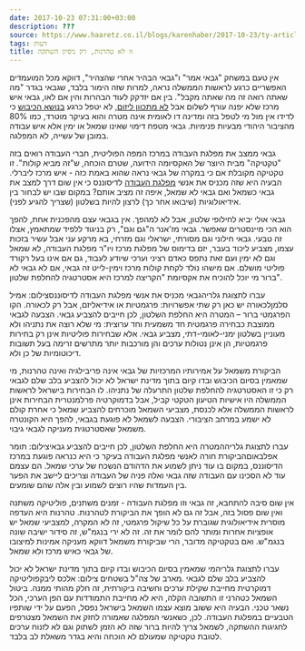 ```yaml
---
date: 2017-10-23 07:31:00+03:00
description: ???
source: https://www.haaretz.co.il/blogs/karenhaber/2017-10-23/ty-article/0000017f-f8eb-d044-adff-fbfbf4ac0000
tags: דעות
title: זו לא טהרנות, רק ניסיון השתקה
---
```


אין טעם במשחק "גבאי אמר" ו"גבאי הבהיר אחרי שהצהיר", דווקא מכל המועמדים האפשריים כרגע לראשות הממשלה נראה, למרות שזה הימור בלבד, שגבאי בגדר "מה שאתה רואה זה מה שאתה מקבל". בין אם יזדקק לעוד הבהרות והין אם לאו, גבאי איש מרכז שלא יפנה עורף לשלום אבל [לא מתכוון ליזום](http://172.21.1.80:8080/preview/whtz/2.385/2.409/2.696/1.4514386), לא יטפל כרגע [בנושא הכיבוש](http://172.21.1.80:8080/preview/whtz/2.385/2.409/2.696/1.4516909) כי לדידו אין מול מי לטפל בזה ומדינה דו לאומית אינה מטרה והוא בעיקר מוטרד, כמו 80% מהציבור היהודי מבעיות פנימיות. גבאי מטפח דימוי שאינו שמאל או ימין אלא איש עבודה במובן של עשייה, לא המפלגה.

גבאי ממצב את מפלגת העבודה במרכז המפה הפוליטית, חברי העבודה רואים בזה "טקטיקה" מבית היוצר של האקסיומה הידועה, שטרם הוכחה, ש"זה מביא קולות". זו טקטיקה מקובלת אם כי במקרה של גבאי נראה שהוא באמת כזה - איש מרכז ליברלי. הבעיה היא שזה מכניס את אנשי [מפלגת העבודה](http://172.21.1.80:8080/preview/whtz/2.385/2.409/2.696/1.4516089) לדיסוננס כי אין שום דרך למצב את גבאי כשמאל ואם גבאי לא שמאל, איפה זה מציב אותם? במקום שבו יש לבחור בין אידיאולוגיות (שיבואו אחר כך) לרצון להיות בשלטון (שצריך להגיע לפני).

גבאי אולי יביא לחילופי שלטון, אבל לא למהפך. אין בגבאי עצם מהפכנית אחת, להפך הוא הכי מיינסטרים שאפשר. גבאי מז'אנר ה"גם וגם", רק בניגוד ללפיד שמתאמץ, אצלו זה טבעי. גבאי חילוני וגם מסורתי, ישראלי וגם מזרחי, בא מרקע עני אבל עשיר בזכות עצמו, מצביע ליכוד בעבר, יזם בדימוס של מפלגת מרכז ויו"ר מפלגת העבודה, לא שמאל וגם לא ימין ועם זאת נתפס כאדם רציני וערכי שיודע לעבוד, גם אם אינו בעל רקורד פוליטי מושלם. אם מישהו נולד לקחת קולות מרכז וימין-לייט זה גבאי, אם לא גבאי לא ברור מי יוכל להוכיח את אקסיומת "הקריצה למרכז היא אסטרטגיה להחלפת שלטון".

 עברו לתצוגת גלריהגבאי מכניס את אנשי מפלגת העבודה לדיסוננסצילום: אמיל סלמןלכאורה יש כאן רק שתי אפשרויות: פרגמטיות או אידיאליזם, אבל רק לכאורה. הקו הפרגמטי ברור – המטרה היא החלפת השלטון, לכן חייבים להצביע גבאי. הצבעה לגבאי ממוצבת כבחירה פרגמטית חד משמעית וחד ערוצית: מי שלא רוצה את נתניהו ולא מעוניין בשלטון ימני-לאומי-דתי, מצביע גבאי. אלא שבחירות פוליטיות אינן רק בחירות פרגמטיות, הן אינן נטולות ערכים והן מורכבות יותר מתרשים זרימה בעל תשובות דיכוטומיות של כן ולא.

הביקורת משמאל על אמירותיו המרכזיות של גבאי אינה פריבילגיה ואינה טהרנות, מי שמאמין בסיום הכיבוש ובדו קיום בתוך מדינת ישראל לא יכול להצביע בלב שלם לגבאי רק כי זו האסטרטגיה להחלפת שלטון התרעלה של נתניהו. לו הבחירות בישראל לראשות הממשלה היו אישיות הטיעון הטקטי קביל, אבל בדמוקרטיה פרלמנטרית הבחירות אינן לראשות הממשלה אלא לכנסת, מצביעי השמאל מוכרחים להצביע שמאל כי אחרת קולם לא ישמע במרחב הציבורי. הצבעה לשמאל לא פוגעת בגבאי, להפך היא הקונטרה משמאל שאסטרטגית מעניקה לגבאי גיבוי.

 עברו לתצוגת גלריההמטרה היא החלפת השלטון, לכן חייבים להצביע גבאיצילום: תומר אפלבאוםהביקורת חורה לאנשי מפלגת העבודה בעיקר כי היא כנראה פוגעת במרכז הדיסוננס, במקום בו עוד ניתן לשמוע את הדהודם הנשכח של ערכי שמאל. הם עצמם עוד לא הסכינו עם העבודה שזה גבאי ואלה פניה של העבודה וצריכים ליישב את הפער בין העמדות שהיו רוצים לשמוע ובין אלה שהם שומעים.

אין שום סיבה להתחבא, זה גבאי וזו מפלגת העבודה - זמנים משתנים, פוליטיקה משתנה ואין שום פסול בזה, אבל זה גם לא הופך את הביקורת לטהרנות. טהרנות היא העדפה מוסרית אידיאולוגית שגוברת על כל שיקול פרגמטי, זה לא המקרה, למצביעי שמאל יש אופציות אחרות ומותר להם לומר את זה. זה לא ירי בנגמ"ש, זה סידור ישיבה שונה בנגמ"ש. ואם בטקטיקה מדובר, הרי שביקורת משמאל דווקא מעניקה אמינות למיצובו של גבאי כאיש מרכז ולא שמאל.

 עברו לתצוגת גלריהמי שמאמין בסיום הכיבוש ובדו קיום בתוך מדינת ישראל לא יכול להצביע בלב שלם לגבאי .מארב של צה"ל בשטחים צילום: אלכס ליבקפוליטיקה דמוקרטית מחייבת שקילת ערכים וחשיבה ביקורתית, זה חלק מהותי ממנה. ביטול השמאל כטהרני זו התשובה הקלה, היא לא מחייבת התמודדות עם הפן הערכי, הכל נשאר טכני. הבעיה היא ששוב מוצא עצמו השמאל בישראל נפסל, הפעם על ידי שותפיו הטבעיים במפלגת העבודה. לכן, כשאנשי המפלגה שאמורה לחזק את השמאל מצטרפים לחגיגות ההשתקה, לשמאל צריך להיות ברור שזה לא הזמן לשתוק וגם לא לזנוח ערכים לטובת טקטיקה שמעולם לא הוכחה והיא בגדר משאלת לב בלבד.